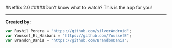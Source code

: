 #Netflix 2.0
#####Don't know what to watch? This is the app for you!
***

<strong>Created by:</strong>
```javascript
var Rushil_Perera = "https://github.com/silverAndroid";
var Youssef_El_Hasbani = "https://github.com/YoussefE";
var Brandon_Danis = "https://github.com/BrandonDanis";
```
